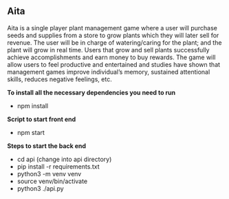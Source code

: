 ## Aita

Aita is a single player plant management game where a user will purchase seeds and supplies from a store to grow plants which they will later sell for revenue. The user will be in charge of watering/caring for the plant; and the plant will grow in real time. Users that grow and sell plants successfully achieve accomplishments and earn money to buy rewards. The game will allow users to feel productive and entertained and studies have shown that management games improve individual’s memory, sustained attentional skills, reduces negative feelings, etc.

**To install all the necessary dependencies you need to run**
- npm install

**Script to start front end**
- npm start

**Steps to start the back end**
- cd api (change into api directory)
- pip install -r requirements.txt
- python3 -m venv venv
- source venv/bin/activate
-  python3 ./api.py
